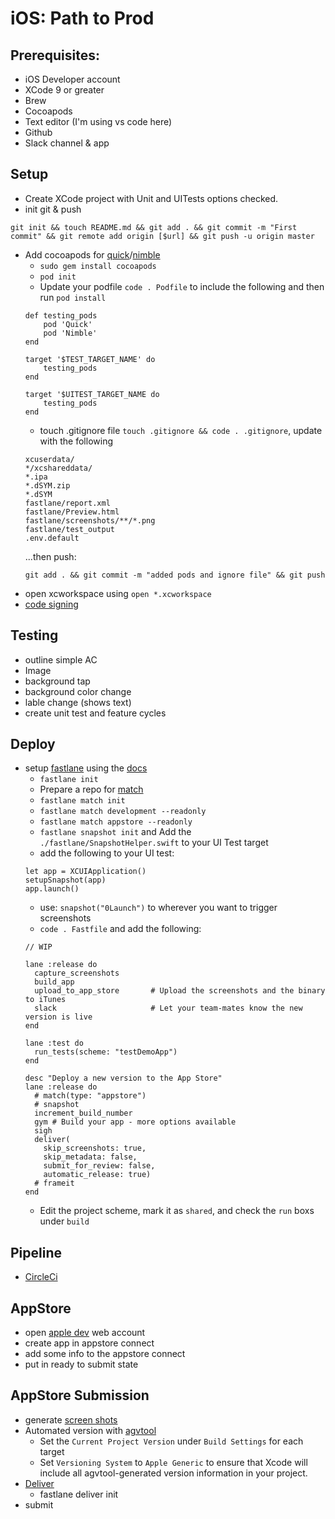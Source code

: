 # iOS: Path to Prod

## Prerequisites:
- iOS Developer account
- XCode 9 or greater
- Brew
- Cocoapods
- Text editor (I'm using vs code here)
- Github
- Slack channel & app


## Setup
- Create XCode project with Unit and UITests options checked.
- init git & push 
```
git init && touch README.md && git add . && git commit -m "First commit" && git remote add origin [$url] && git push -u origin master
```
- Add cocoapods for [quick](https://github.com/Quick/Quick)/[nimble](https://github.com/Quick/Nimble)
  - `sudo gem install cocoapods`
  - `pod init`
  - Update your podfile `code . Podfile` to include the following and then run `pod install`
  ```
  def testing_pods
      pod 'Quick'
      pod 'Nimble'
  end

  target '$TEST_TARGET_NAME' do
      testing_pods
  end

  target '$UITEST_TARGET_NAME do
      testing_pods
  end
  ```
  - touch .gitignore file `touch .gitignore && code . .gitignore`, update with the following
  ```
  xcuserdata/
  */xcshareddata/
  *.ipa
  *.dSYM.zip
  *.dSYM
  fastlane/report.xml
  fastlane/Preview.html
  fastlane/screenshots/**/*.png
  fastlane/test_output
  .env.default
  ```
  ...then push:
  ```
  git add . && git commit -m "added pods and ignore file" && git push
  ```
- open xcworkspace using `open *.xcworkspace`
- [code signing](use_automatic_signing)

## Testing
- outline simple AC
- Image
- background tap
- background color change
- lable change (shows text)
- create unit test and feature cycles

## Deploy
- setup [fastlane](https://fastlane.tools/) using the [docs](https://docs.fastlane.tools/)
  - `fastlane init`
  - Prepare a repo for [match](https://docs.fastlane.tools/actions/match/)
  - `fastlane match init`
  - `fastlane match development --readonly`
  - `fastlane match appstore --readonly`
  - `fastlane snapshot init` and Add the `./fastlane/SnapshotHelper.swift` to your UI Test target
  - add the following to your UI test:
  ```
  let app = XCUIApplication()
  setupSnapshot(app)
  app.launch()
  ```
  - use: `snapshot("0Launch")` to wherever you want to trigger screenshots
  - `code . Fastfile` and add the following:
  ```
  // WIP
  
  lane :release do
    capture_screenshots
    build_app
    upload_to_app_store       # Upload the screenshots and the binary to iTunes
    slack                     # Let your team-mates know the new version is live
  end
  
  lane :test do
    run_tests(scheme: "testDemoApp")
  end
  
  desc "Deploy a new version to the App Store"
  lane :release do
    # match(type: "appstore")
    # snapshot
    increment_build_number
    gym # Build your app - more options available
    sigh
    deliver(
      skip_screenshots: true,
      skip_metadata: false,
      submit_for_review: false,
      automatic_release: true)
    # frameit
  end
  ```
  - Edit the project scheme, mark it as `shared`, and check the `run` boxs under `build`
  
## Pipeline
- [CircleCi](https://circleci.com/)

## AppStore
- open [apple dev](https://developer.apple.com/) web account
- create app in appstore connect
- add some info to the appstore connect
- put in ready to submit state

## AppStore Submission
- generate [screen shots](https://docs.fastlane.tools/getting-started/ios/screenshots/)
- Automated version with [agvtool](https://developer.apple.com/library/archive/qa/qa1827/_index.html)
  - Set the `Current Project Version` under `Build Settings` for each target
  - Set `Versioning System` to `Apple Generic` to ensure that Xcode will include all agvtool-generated version information in your project.
- [Deliver](https://docs.fastlane.tools/actions/deliver/)
  - fastlane deliver init
- submit

